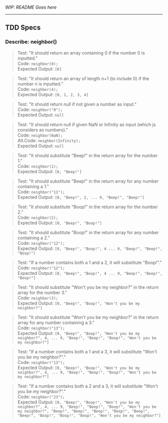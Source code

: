 _WIP: README Goes here_

----------
## TDD Specs

### **Describe: neighbor()**

>Test: "It should return an array containing 0 if the number 0 is inputted."  
>Code: ```neighbor(0);```  
>Expected Output: ```[0]```

>Test: "It should return an array of length n+1 (to include 0) if the number n is inputted."  
>Code: ```neighbor(4);```  
>Expected Output: ```[0, 1, 2, 3, 4]```

>Test: "It should return null if not given a number as input."  
>Code: ```neighbor("0");```  
>Expected Output: ```null```

>Test: "It should return null if given NaN or Infinity as input (which js considers as numbers)."  
>Code: ```neighbor(NaN);```  
>Alt.Code: ```neighbor(Infinity);```    
>Expected Output: ```null```

>Test: "It should substitute "Beep!" in the return array for the number 1."  
>Code: ```neighbor(1);```  
>Expected Output: ```[0, "Beep!"]```

>Test: "It should substitute "Beep!" in the return array for any number containing a 1."  
>Code: ```neighbor("11");```  
>Expected Output: ```[0, "Beep!", 2, ... 9, "Beep!", "Beep!"]```

>Test: "It should substitute "Boop!" in the return array for the number 2."  
>Code: ```neighbor(2);```  
>Expected Output: ```[0, "Beep!", "Boop!"]```

>Test: "It should substitute "Boop!" in the return array for any number containing a 2."  
>Code: ```neighbor("12");```  
>Expected Output: ```[0, "Beep!", "Boop!", 4 ... 9, "Beep!", "Beep!", "Boop!"]```

>Test: "If a number contains both a 1 and a 2, it will substitute "Boop!"."  
>Code: ```neighbor("12");```  
>Expected Output: ```[0, "Beep!", "Boop!", 4 ... 9, "Beep!", "Beep!", "Boop!"]```

>Test: "It should substitute "Won't you be my neighbor?" in the return array for the number 3."  
>Code: ```neighbor(3);```  
>Expected Output: ```[0, "Beep!", "Boop!", "Won't you be my neighbor?"]```

>Test: "It should substitute "Won't you be my neighbor?" in the return array for any number containing a 3."  
>Code: ```neighbor("13");```  
>Expected Output: ```[0, "Beep!", "Boop!", "Won't you be my neighbor?", 4, ... 9, "Beep!", "Beep!", "Boop!", "Won't you be my neighbor?"]```

>Test: "If a number contains both a 1 and a 3, it will substitute "Won't you be my neighbor?"."  
>Code: ```neighbor("13");```  
>Expected Output: ```[0, "Beep!", "Boop!", "Won't you be my neighbor?", 4, ... 9, "Beep!", "Beep!", "Boop!", "Won't you be my neighbor?"]```

>Test: "If a number contains both a 2 and a 3, it will substitute "Won't you be my neighbor?"."  
>Code: ```neighbor("23");```  
>Expected Output: ```[0, "Beep!", "Boop!", "Won't you be my neighbor?", 4, ... 9, "Beep!", "Beep!", "Boop!", "Won't you be my neighbor?", "Beep!", "Beep!", "Beep!", "Beep!", "Beep!", "Beep!", "Boop!", "Boop!", "Boop!", "Won't you be my neighbor?"]```